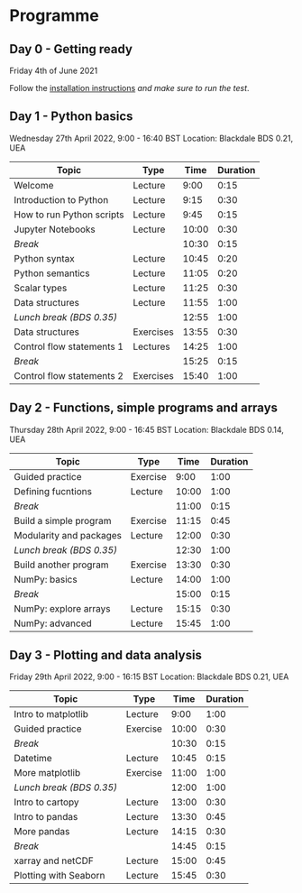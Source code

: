 # Programme

## Day 0 - Getting ready
Friday 4th of June 2021

Follow the [installation instructions](installation.md) *and make sure to run the test*.


## Day 1 - Python basics
Wednesday 27th April 2022, 9:00 - 16:40 BST
Location: Blackdale BDS 0.21, UEA

| Topic                     | Type     | Time  | Duration |
|---------------------------|----------|-------|----------|
| Welcome                   | Lecture  |  9:00 |  0:15    |
| Introduction to Python    | Lecture  |  9:15 |  0:30    |
| How to run Python scripts | Lecture  |  9:45 |  0:15    |
| Jupyter Notebooks         | Lecture  | 10:00 |  0:30    |
| *Break*                   |          | 10:30 |  0:15    |
| Python syntax             | Lecture  | 10:45 |  0:20    |
| Python semantics          | Lecture  | 11:05 |  0:20    |
| Scalar types              | Lecture  | 11:25 |  0:30    |
| Data structures           | Lecture  | 11:55 |  1:00    |
| *Lunch break (BDS 0.35)*  |          | 12:55 |  1:00    |
| Data structures           | Exercises| 13:55 |  0:30    |
| Control flow statements 1 | Lectures | 14:25 |  1:00    |
| *Break*                   |          | 15:25 |  0:15    |
| Control flow statements 2 | Exercises| 15:40 |  1:00    |

## Day 2 -  Functions, simple programs and arrays
Thursday 28th April 2022, 9:00 - 16:45 BST
Location: Blackdale BDS 0.14, UEA

| Topic                     | Type     | Time  | Duration |
|---------------------------|----------|-------|----------|
| Guided practice           | Exercise |  9:00 |  1:00    |
| Defining fucntions        | Lecture  | 10:00 |  1:00    |
| *Break*                   |          | 11:00 |  0:15    |
| Build a simple program    | Exercise | 11:15 |  0:45    |
| Modularity and packages   | Lecture  | 12:00 |  0:30    |
| *Lunch break (BDS 0.35)*  |          | 12:30 |  1:00    |
| Build another program     | Exercise | 13:30 |  0:30    |
| NumPy: basics             | Lecture  | 14:00 |  1:00    |
| *Break*                   |          | 15:00 |  0:15    |
| NumPy: explore arrays     | Lecture  | 15:15 |  0:30    |
| NumPy: advanced           | Lecture  | 15:45 |  1:00    |

## Day 3 -  Plotting and data analysis
Friday 29th April 2022, 9:00 - 16:15 BST
Location: Blackdale BDS 0.21, UEA

| Topic                     | Type     | Time  | Duration |
|---------------------------|----------|-------|----------|
| Intro to matplotlib       | Lecture  |  9:00 |  1:00    |
| Guided practice           | Exercise | 10:00 |  0:30    |
| *Break*                   |          | 10:30 |  0:15    |
| Datetime                  | Lecture  | 10:45 |  0:15    |
| More matplotlib           | Exercise | 11:00 |  1:00    |
| *Lunch break (BDS 0.35)*  |          | 12:00 |  1:00    |
| Intro to cartopy          | Lecture  | 13:00 |  0:30    |
| Intro to pandas           | Lecture  | 13:30 |  0:45    |
| More pandas               | Lecture  | 14:15 |  0:30    |
| *Break*                   |          | 14:45 |  0:15    |
| xarray and netCDF         | Lecture  | 15:00 |  0:45    |
| Plotting with Seaborn     | Lecture  | 15:45 |  0:30    |